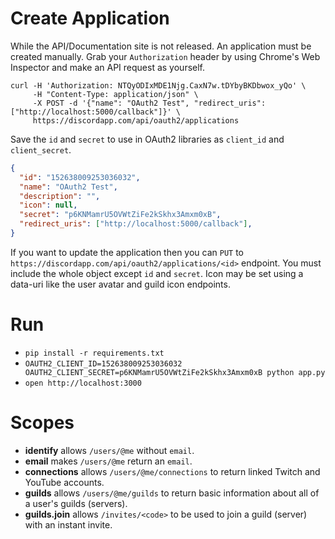 # Create Application

While the API/Documentation site is not released. An application must be created manually. Grab your `Authorization` header by using Chrome's Web Inspector and make an API request as yourself.

```
curl -H 'Authorization: NTQyODIxMDE1Njg.CaxN7w.tDYbyBKDbwox_yQo' \
     -H "Content-Type: application/json" \
     -X POST -d '{"name": "OAuth2 Test", "redirect_uris": ["http://localhost:5000/callback"]}' \
     https://discordapp.com/api/oauth2/applications
```

Save the `id` and `secret` to use in OAuth2 libraries as `client_id` and `client_secret`.

```json
{
  "id": "152638009253036032",
  "name": "OAuth2 Test",
  "description": "",
  "icon": null,
  "secret": "p6KNMamrU5OVWtZiFe2kSkhx3Amxm0xB",
  "redirect_uris": ["http://localhost:5000/callback"],
}
```

If you want to update the application then you can `PUT` to `https://discordapp.com/api/oauth2/applications/<id>` endpoint. You must include the whole object except `id` and `secret`. Icon may be set using a data-uri like the user avatar and guild icon endpoints.

# Run

- `pip install -r requirements.txt`
- `OAUTH2_CLIENT_ID=152638009253036032 OAUTH2_CLIENT_SECRET=p6KNMamrU5OVWtZiFe2kSkhx3Amxm0xB python app.py`
- `open http://localhost:3000`

# Scopes

- **identify** allows `/users/@me` without `email`.
- **email** makes `/users/@me` return an `email`.
- **connections** allows `/users/@me/connections` to return linked Twitch and YouTube accounts.
- **guilds** allows `/users/@me/guilds` to return basic information about all of a user's guilds (servers).
- **guilds.join** allows `/invites/<code>` to be used to join a guild (server) with an instant invite.
